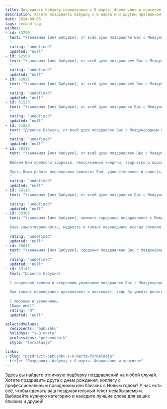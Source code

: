```yaml
---
title: Поздравить бабушку переводчика с 8 марта. Формальное и красивое
description: Хотите поздравить бабушку с 8 марта или другим праздником? Наш ИИ создаст незабываемое поздравление, а вы обязательно выделитесь среди других.  
date: 2024-09-05
tags: second tag
wishes:
- id: 63790
  text: "Уважаемая [имя Бабушки], от всей души поздравляю Вас с Международным женским днем 8 марта! Желаю Вам крепкого здоровья, весеннего настроения и  благополучия. Пусть Ваша работа переводчика приносит Вам удовлетворение и признание. С праздником!
  "
  rating: "undefined"
  updated: "null"
- id: 62509
  text: "Уважаемая [имя бабушки], от всей души поздравляем Вас с Международным женским днем! Желаем Вам крепкого здоровья, неиссякаемой энергии, оптимизма и радости. Пусть Ваша работа переводчика приносит Вам удовлетворение и признание, а жизнь будет наполнена теплом, заботой и любовью близких людей.
  "
  rating: "undefined"
  updated: "null"
- id: 62021
  text: "Уважаемая [имя Бабушки], от всей души поздравляем Вас с Международным женским днем! Ваша профессия переводчика — это не только искусство владения языками, но и умение находить общий язык с людьми, а также дарить им понимание и знания. Желаем Вам крепкого здоровья,  неиссякаемой энергии, творческого вдохновения и мирного неба над головой!
  "
  rating: "undefined"
  updated: "null"
- id: 61525
  text: "Уважаемая [имя Бабушки], от всей души поздравляю Вас с Международным женским днем! Пусть этот день принесет Вам море радости, тепла и приятных моментов. Желаю Вам крепкого здоровья, неиссякаемого оптимизма и вдохновения, которое всегда помогает Вам в Вашем нелегком, но таком важном деле - переводе.
  "
  rating: "undefined"
  updated: "null"
- id: 61020
  text: "Дорогая Бабушка, от всей души поздравляю Вас с Международным женским днем! Ваша преданность профессии переводчика, ваша мудрость и  чуткость  -  вдохновляют  и  заставляют  гордиться.  Желаю  Вам  крепкого  здоровья,  радости,  счастья  и  спокойствия.  Пусть  каждый  день  будет  наполнен  яркими  красками  и  приятными  моментами!
  "
  rating: "undefined"
  updated: "null"
- id: 60318
  text: "Уважаемая [имя бабушки], от всей души поздравляем Вас с Международным женским днем!
  
  Желаем Вам крепкого здоровья, неиссякаемой энергии, творческого вдохновения и, конечно же,  ярких, запоминающихся моментов в жизни.
  
  Пусть Ваша работа переводчика приносит Вам  удовлетворение и радость, а  Ваши таланты и знания  всегда будут востребованы.
  "
  rating: "undefined"
  updated: "null"
- id: 60116
  text: "Уважаемая [имя Бабушки], от всей души поздравляю Вас с Международным женским днем! Ваша профессия переводчика – это не только талант, но и тонкое искусство, которое позволяет вам открывать мир другим людям. Желаю Вам крепкого здоровья, вдохновения, новых интересных проектов и неизменного творческого горения!
  "
  rating: "undefined"
  updated: "null"
- id: 59306
  text: "Уважаемая [имя бабушки], примите сердечные поздравления с Международным женским днем!
  
  Ваша самоотверженность, мудрость и талант переводчика всегда служили примером для всех нас. Желаем Вам крепкого здоровья, неиссякаемой энергии и новых творческих успехов. Пусть каждый день будет наполнен радостью, теплом и любовью близких!
  "
  rating: "undefined"
  updated: "null"
- id: 58811
  text: "Уважаемая [Имя Бабушки], сердечно поздравляем Вас с Международным женским днем! Ваша профессиональная деятельность переводчика, требующая глубоких знаний и мастерства, заслуживает искреннего восхищения. Желаем Вам крепкого здоровья, благополучия, вдохновения и новых профессиональных успехов!
  "
  rating: "undefined"
  updated: "null"
- id: 39140
  text: "Дорогая бабушка!
  
  С сердечным теплом и искренним уважением поздравляю Вас с Международным женским днём 8 марта! В этот особенный день хочу выразить Вам свою бесконечную благодарность за ваш мудрый взгляд на жизнь, за заботу и тепло, которые Вы дарите всем нам.
  
  Ваш талант переводчика вдохновляет и восхищает, ведь Вы умеете делать мир ближе и понятнее, открывая новые горизонты для общения и понимания. Пусть каждый миг Вашей жизни будет насыщен радостью, любовью и гармонией. Желаю здоровья, счастья и неиссякаемой энергии для воплощения всех Ваших мечт и задумок.
  
  С любовью и уважением,
  [Ваше имя]"
  rating: "0"
  updated: "null"

selectedValues:
  recipients: "babushku"
  holidays: "s-8-marta"
  professions: "perevodchik"
  style: "formalnoje"

links:
- slug: "pozdravit-babushku-s-8-marta-formalnoje"
  title: "Поздравить бабушку с 8 марта. Формальное и красивое"
---
```


Здесь вы найдете отличную подборку поздравлений на любой случай. 
Хотите поздравить друга с днём рождения, коллегу с профессиональным праздником или близких с Новым годом? У нас есть всё, чтобы сделать ваш поздравительный текст незабываемым. Выбирайте нужную категорию и находите лучшие слова для ваших близких и друзей!
